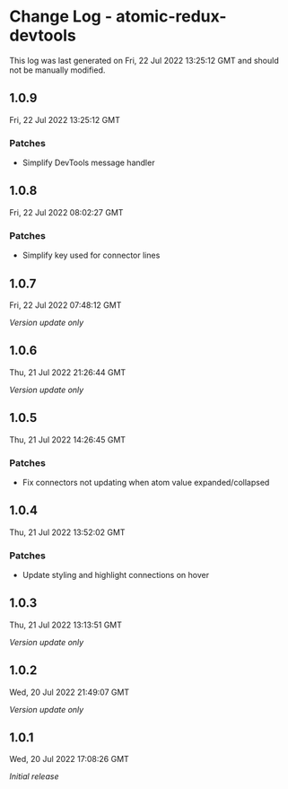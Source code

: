 # Change Log - atomic-redux-devtools

This log was last generated on Fri, 22 Jul 2022 13:25:12 GMT and should not be manually modified.

## 1.0.9
Fri, 22 Jul 2022 13:25:12 GMT

### Patches

- Simplify DevTools message handler

## 1.0.8
Fri, 22 Jul 2022 08:02:27 GMT

### Patches

- Simplify key used for connector lines

## 1.0.7
Fri, 22 Jul 2022 07:48:12 GMT

_Version update only_

## 1.0.6
Thu, 21 Jul 2022 21:26:44 GMT

_Version update only_

## 1.0.5
Thu, 21 Jul 2022 14:26:45 GMT

### Patches

- Fix connectors not updating when atom value expanded/collapsed

## 1.0.4
Thu, 21 Jul 2022 13:52:02 GMT

### Patches

- Update styling and highlight connections on hover

## 1.0.3
Thu, 21 Jul 2022 13:13:51 GMT

_Version update only_

## 1.0.2
Wed, 20 Jul 2022 21:49:07 GMT

_Version update only_

## 1.0.1
Wed, 20 Jul 2022 17:08:26 GMT

_Initial release_


